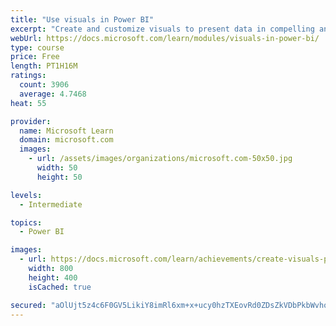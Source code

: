 ```yaml
---
title: "Use visuals in Power BI"
excerpt: "Create and customize visuals to present data in compelling and insightful ways."
webUrl: https://docs.microsoft.com/learn/modules/visuals-in-power-bi/
type: course
price: Free
length: PT1H16M
ratings:
  count: 3906
  average: 4.7468
heat: 55

provider:
  name: Microsoft Learn
  domain: microsoft.com
  images:
    - url: /assets/images/organizations/microsoft.com-50x50.jpg
      width: 50
      height: 50

levels:
  - Intermediate

topics:
  - Power BI

images:
  - url: https://docs.microsoft.com/learn/achievements/create-visuals-power-bi-desktop-social.png
    width: 800
    height: 400
    isCached: true

secured: "aOlUjt5z4c6F0GV5LikiY8imRl6xm+x+ucy0hzTXEovRd0ZDsZkVDbPkbWvhodaBI2MsbUDxNuCI42FujsPEmH0fDEPNZdYfRJZeR3bQYx/3sPuF9z/5zkJlEaAJgudhNapsMhxf8d3o3u6zBHcTYxvz5dn+pR4accfle1Dp1L7zNFLd3tGY/6T27rPePTF/407dlEfSMvU0A5QWBmrzSVUpJfKIyVRSWxdAjX5b977LCnCU4k+N9DGtda/7n3tPdiz/bkj60BXfL/yzt1PJzOFO893lanmfj5nCyVL3bnAA1s7Iu6qAC0zJELHLKAqBOz+PpHv0M48An6wtLNn2iI0ilXwITD/bGFcz21Yfo2puKLLNiHMItI+tSW8YM3tlLV5eS6v8BmbWtN1/Gej4Grgj6xQEDv0u2zE8e9oX620=;S+Gpkhqv1iYhuQkSuB3eoQ=="
---
```


